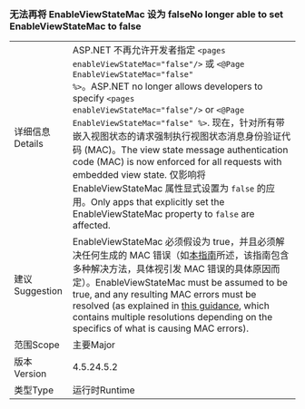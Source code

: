 ### <a name="no-longer-able-to-set-enableviewstatemac-to-false"></a><span data-ttu-id="10661-101">无法再将 EnableViewStateMac 设为 false</span><span class="sxs-lookup"><span data-stu-id="10661-101">No longer able to set EnableViewStateMac to false</span></span>

|   |   |
|---|---|
|<span data-ttu-id="10661-102">详细信息</span><span class="sxs-lookup"><span data-stu-id="10661-102">Details</span></span>|<span data-ttu-id="10661-103">ASP.NET 不再允许开发者指定 <code>&lt;pages enableViewStateMac=&quot;false&quot;/&gt;</code> 或 <code>&lt;@Page EnableViewStateMac=&quot;false&quot; %&gt;</code>。</span><span class="sxs-lookup"><span data-stu-id="10661-103">ASP.NET no longer allows developers to specify <code>&lt;pages enableViewStateMac=&quot;false&quot;/&gt;</code> or <code>&lt;@Page EnableViewStateMac=&quot;false&quot; %&gt;</code>.</span></span> <span data-ttu-id="10661-104">现在，针对所有带嵌入视图状态的请求强制执行视图状态消息身份验证代码 (MAC)。</span><span class="sxs-lookup"><span data-stu-id="10661-104">The view state message authentication code (MAC) is now enforced for all requests with embedded view state.</span></span> <span data-ttu-id="10661-105">仅影响将 EnableViewStateMac 属性显式设置为 <code>false</code> 的应用。</span><span class="sxs-lookup"><span data-stu-id="10661-105">Only apps that explicitly set the EnableViewStateMac property to <code>false</code> are affected.</span></span>|
|<span data-ttu-id="10661-106">建议</span><span class="sxs-lookup"><span data-stu-id="10661-106">Suggestion</span></span>|<span data-ttu-id="10661-107">EnableViewStateMac 必须假设为 true，并且必须解决任何生成的 MAC 错误（如[本指南](https://support.microsoft.com/kb/2915218)所述，该指南包含多种解决方法，具体视引发 MAC 错误的具体原因而定）。</span><span class="sxs-lookup"><span data-stu-id="10661-107">EnableViewStateMac must be assumed to be true, and any resulting MAC errors must be resolved (as explained in [this guidance](https://support.microsoft.com/kb/2915218), which contains multiple resolutions depending on the specifics of what is causing MAC errors).</span></span>|
|<span data-ttu-id="10661-108">范围</span><span class="sxs-lookup"><span data-stu-id="10661-108">Scope</span></span>|<span data-ttu-id="10661-109">主要</span><span class="sxs-lookup"><span data-stu-id="10661-109">Major</span></span>|
|<span data-ttu-id="10661-110">版本</span><span class="sxs-lookup"><span data-stu-id="10661-110">Version</span></span>|<span data-ttu-id="10661-111">4.5.2</span><span class="sxs-lookup"><span data-stu-id="10661-111">4.5.2</span></span>|
|<span data-ttu-id="10661-112">类型</span><span class="sxs-lookup"><span data-stu-id="10661-112">Type</span></span>|<span data-ttu-id="10661-113">运行时</span><span class="sxs-lookup"><span data-stu-id="10661-113">Runtime</span></span>|

